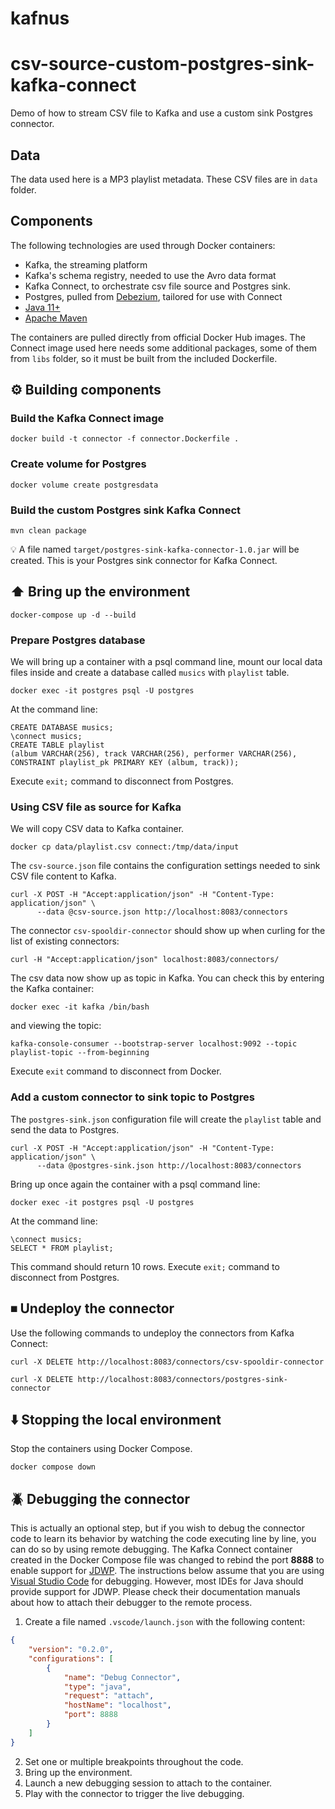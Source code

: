 # kafnus
# csv-source-custom-postgres-sink-kafka-connect

Demo of how to stream CSV file to Kafka and use a custom sink Postgres connector. 

## Data

The data used here is a MP3 playlist metadata. These CSV files are in `data` folder.

## Components

The following technologies are used through Docker containers:
* Kafka, the streaming platform
* Kafka's schema registry, needed to use the Avro data format
* Kafka Connect, to orchestrate csv file source and Postgres sink.
* Postgres, pulled from [Debezium](https://debezium.io/), tailored for use with Connect
* [Java 11+](https://openjdk.java.net)
* [Apache Maven](https://maven.apache.org)

The containers are pulled directly from official Docker Hub images.
The Connect image used here needs some additional packages, some of them from `libs` folder, so it must be built from the 
included Dockerfile.

## ⚙️ Building components

### Build the Kafka Connect image
```
docker build -t connector -f connector.Dockerfile .
```

### Create volume for Postgres
```
docker volume create postgresdata
```

### Build the custom Postgres sink Kafka Connect
```
mvn clean package
```

💡 A file named `target/postgres-sink-kafka-connector-1.0.jar` will be created. This is your Postgres sink connector for Kafka Connect.


## ⬆️ Bring up the environment

```
docker-compose up -d --build
```

### Prepare Postgres database

We will bring up a container with a psql command line, mount our local data
files inside and create a database called `musics` with `playlist` table.

```
docker exec -it postgres psql -U postgres
```

At the command line:

```
CREATE DATABASE musics;
\connect musics;
CREATE TABLE playlist
(album VARCHAR(256), track VARCHAR(256), performer VARCHAR(256),
CONSTRAINT playlist_pk PRIMARY KEY (album, track));
```

Execute `exit;` command to disconnect from Postgres.

### Using CSV file as source for Kafka

We will copy CSV data to Kafka container.

```
docker cp data/playlist.csv connect:/tmp/data/input
```

The `csv-source.json` file contains the configuration settings needed to
sink CSV file content to Kafka.

```
curl -X POST -H "Accept:application/json" -H "Content-Type: application/json" \
      --data @csv-source.json http://localhost:8083/connectors
```

The connector `csv-spooldir-connector` should show up when curling for the list
of existing connectors:

```
curl -H "Accept:application/json" localhost:8083/connectors/
```

The csv data now show up as topic in Kafka.
You can check this by entering the Kafka container:

```
docker exec -it kafka /bin/bash
```

and viewing the topic:

```
kafka-console-consumer --bootstrap-server localhost:9092 --topic playlist-topic --from-beginning
```

Execute `exit` command to disconnect from Docker.


### Add a custom connector to sink topic to Postgres

The `postgres-sink.json` configuration file will create the `playlist`
table and send the data to Postgres.

```
curl -X POST -H "Accept:application/json" -H "Content-Type: application/json" \
      --data @postgres-sink.json http://localhost:8083/connectors
```

Bring up once again the container with a psql command line:

```
docker exec -it postgres psql -U postgres
```

At the command line:

```
\connect musics;
SELECT * FROM playlist;
```

This command should return 10 rows. Execute `exit;` command to disconnect from Postgres.

## ⏹ Undeploy the connector

Use the following commands to undeploy the connectors from Kafka Connect:

```
curl -X DELETE http://localhost:8083/connectors/csv-spooldir-connector

curl -X DELETE http://localhost:8083/connectors/postgres-sink-connector
```

## ⬇️ Stopping the local environment

Stop the containers using Docker Compose.

```
docker compose down
```

## 🪲 Debugging the connector

This is actually an optional step, but if you wish to debug the connector code to learn its behavior by watching the code executing line by line, you can do so by using remote debugging. The Kafka Connect container created in the Docker Compose file was changed to rebind the port **8888** to enable support for [JDWP](https://en.wikipedia.org/wiki/Java_Debug_Wire_Protocol). The instructions below assume that you are using [Visual Studio Code](https://code.visualstudio.com) for debugging. However, most IDEs for Java should provide support for JDWP. Please check their documentation manuals about how to attach their debugger to the remote process.

1. Create a file named `.vscode/launch.json` with the following content:

```json
{
    "version": "0.2.0",
    "configurations": [
        {
            "name": "Debug Connector",
            "type": "java",
            "request": "attach",
            "hostName": "localhost",
            "port": 8888
        }
    ]
}
```

2. Set one or multiple breakpoints throughout the code.
3. Bring up the environment.
4. Launch a new debugging session to attach to the container.
5. Play with the connector to trigger the live debugging.

